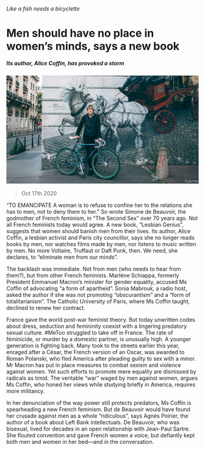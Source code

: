###### Like a fish needs a bicyclette

# Men should have no place in women’s minds, says a new book 

##### Its author, Alice Coffin, has provoked a storm 

![image](images/20201017_EUP004_0.jpg) 

> Oct 17th 2020 


“TO EMANCIPATE A woman is to refuse to confine her to the relations she has to men, not to deny them to her.” So wrote Simone de Beauvoir, the godmother of French feminism, in “The Second Sex” over 70 years ago. Not all French feminists today would agree. A new book, “Lesbian Genius”, suggests that women should banish men from their lives. Its author, Alice Coffin, a lesbian activist and Paris city councillor, says she no longer reads books by men, nor watches films made by men, nor listens to music written by men. No more Voltaire, Truffaut or Daft Punk, then. We need, she declares, to “eliminate men from our minds”.


The backlash was immediate. Not from men (who needs to hear from them?), but from other French feminists. Marlène Schiappa, formerly President Emmanuel Macron’s minister for gender equality, accused Ms Coffin of advocating “a form of apartheid”. Sonia Mabrouk, a radio host, asked the author if she was not promoting “obscurantism” and a “form of totalitarianism”. The Catholic University of Paris, where Ms Coffin taught, declined to renew her contract.



France gave the world post-war feminist theory. But today unwritten codes about dress, seduction and femininity coexist with a lingering predatory sexual culture. #MeToo struggled to take off in France. The rate of féminicide, or murder by a domestic partner, is unusually high. A younger generation is fighting back. Many took to the streets earlier this year, enraged after a César, the French version of an Oscar, was awarded to Roman Polanski, who fled America after pleading guilty to sex with a minor. Mr Macron has put in place measures to combat sexism and violence against women. Yet such efforts to promote mere equality are dismissed by radicals as timid. The veritable “war” waged by men against women, argues Ms Coffin, who honed her views while studying briefly in America, requires more militancy.


In her denunciation of the way power still protects predators, Ms Coffin is spearheading a new French feminism. But de Beauvoir would have found her crusade against men as a whole “ridiculous”, says Agnès Poirier, the author of a book about Left Bank intellectuals. De Beauvoir, who was bisexual, lived for decades in an open relationship with Jean-Paul Sartre. She flouted convention and gave French women a voice, but defiantly kept both men and women in her bed—and in the conversation.

